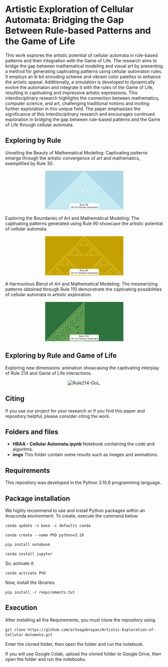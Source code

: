 # Artistic Exploration of Cellular Automata: Bridging the Gap Between Rule-based Patterns and the Game of Life
This work explores the artistic potential of cellular automata in rule-based patterns and their integration with the Game of Life. The research aims to bridge the gap between mathematical modeling and visual art by presenting a method for generating captivating patterns using cellular automaton rules. It employs an 8-bit encoding scheme and vibrant color palettes to enhance the artistic appeal. Additionally, a simulation is developed to dynamically evolve the automaton and integrate it with the rules of the Game of Life, resulting in captivating and impressive artistic expressions. This interdisciplinary research highlights the connection between mathematics, computer science, and art, challenging traditional notions and inviting further exploration in this unique field. The paper emphasizes the significance of this interdisciplinary research and encourages continued exploration in bridging the gap between rule-based patterns and the Game of Life through cellular automata.

## Exploring by Rule

Unveiling the Beauty of Mathematical Modeling: Captivating patterns emerge through the artistic convergence of art and mathematics, exemplified by Rule 30.
<div style="text-align: center;">
  <img src="https://github.com/arteagabrayan/Artistic-Exploration-of-Cellular-Automata/blob/main/imgs/Rule30153436.png" alt="Rule30." style="width: 50%;">
</div>

Exploring the Boundaries of Art and Mathematical Modeling: The captivating patterns generated using Rule 90 showcase the artistic potential of cellular automata.
<div style="text-align: center;">
  <img src="https://github.com/arteagabrayan/Artistic-Exploration-of-Cellular-Automata/blob/main/imgs/Rule90153222.png" alt="Rule90." style="width: 50%;">
</div>

A Harmonious Blend of Art and Mathematical Modeling: The mesmerizing patterns obtained through Rule 110 demonstrate the captivating possibilities of cellular automata in artistic exploration.
<div style="text-align: center;">
  <img src="https://github.com/arteagabrayan/Artistic-Exploration-of-Cellular-Automata/blob/main/imgs/Rule110153638.png" alt="Rule110." style="width: 50%;">
</div>


## Exploring by Rule and Game of Life

Exploring new dimensions: animation showcasing the captivating interplay of Rule 214 and Game of Life interactions.
<p align="center">
  <img src="https://github.com/arteagabrayan/Artistic-Exploration-of-Cellular-Automata/blob/main/imgs/214-Animation233028.gif" alt="Rule214-GoL." style="width: 50%;">
</p>



## Citing

If you use our project for your research or if you find this paper and repository helpful, please consider citing the work.

## Folders and files

- **HBAA - Cellular Automata.ipynb** Notebook containing the code and algoritms.
- **imgs** This folder contain some results such as images and animations.

## Requirements
This repository was developed in the Python 3.10.9 programming language.

## Package installation

We highly recommend to use and install Python packages within an Anaconda environment. To create, execute the command below:
```
conda update -n base -c defaults conda
```
```
conda create --name PhD python=3.10
```
```
pip install notebook
```
```
conda install jupyter 
```
So, activate it:
```
conda activate PhD
```
Now, install the libraries
```
pip install -r requirements.txt
```

## Execution
After installing all the Requirements, you must clone the repository using.
```
git clone https://github.com/arteagabrayan/Artistic-Exploration-of-Cellular-Automata.git
```
Enter the cloned folder, then open the folder and run the notebook.

If you will use Google Colab, upload the cloned folder to Google Drive, then open the folder and run the notebooks.
